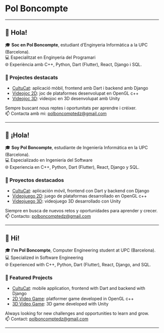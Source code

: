 # Pol Boncompte

---

## 👋 Hola!

🎓 **Soc en Pol Boncompte**, estudiant d’Enginyeria Informàtica a la UPC (Barcelona).  
💻 Especialitzat en Enginyeria del Programari  
🌐 Experiència amb C++, Python, Dart (Flutter), React, Django i SQL.

### 📌 Projectes destacats
- [CultuCat](ENLLAÇ_REPO_APP): aplicació mòbil, frontend amb Dart i backend amb Django
- [Videojoc 2D](ENLLAÇ_REPO_2D): joc de plataformes desenvolupat en OpenGL c++
- [Videojoc 3D](https://github.com/PoBoDii/Pokenoid-3D): videojoc en 3D desenvolupat amb Unity 

Sempre buscant nous reptes i oportunitats per aprendre i créixer.  
📫 Contacta amb mi: [polboncomptedz@gmail.com](mailto:polboncomptedz@gmail.com)

---

## 👋 ¡Hola!

🎓 **Soy Pol Boncompte**, estudiante de Ingeniería Informática en la UPC (Barcelona).  
💻 Especializado en Ingeniería del Software  
🌐 Experiencia en C++, Python, Dart (Flutter), React, Django y SQL.

### 📌 Proyectos destacados
- [CultuCat](ENLACE_REPO_APP): aplicación móvil, frontend con Dart y backend con Django
- [Videojuego 2D](ENLACE_REPO_2D): juego de plataformas desarrollado en OpenGL c++
- [Videojuego 3D](https://github.com/PoBoDii/Pokenoid-3D): videojuego 3D desarrollado con Unity

Siempre en busca de nuevos retos y oportunidades para aprender y crecer.  
📫 Contacto: [polboncomptedz@gmail.com](mailto:polboncomptedz@gmail.com)

---

## 👋 Hi!

🎓 **I'm Pol Boncompte**, Computer Engineering student at UPC (Barcelona).  
💻 Specialized in Software Engineering  
🌐 Experienced with C++, Python, Dart (Flutter), React, Django, and SQL.

### 📌 Featured Projects
- [CultuCat](LINK_REPO_APP): mobile application, frontend with Dart and backend with Django
- [2D Video Game](LINK_REPO_2D): platformer game developed in OpenGL c++
- [3D Video Game](https://github.com/PoBoDii/Pokenoid-3D): 3D game developed with Unity

Always looking for new challenges and opportunities to learn and grow.  
📫 Contact: [polboncomptedz@gmail.com](mailto:polboncomptedz@gmail.com)

---

